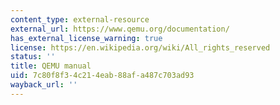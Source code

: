 ```yaml
---
content_type: external-resource
external_url: https://www.qemu.org/documentation/
has_external_license_warning: true
license: https://en.wikipedia.org/wiki/All_rights_reserved
status: ''
title: QEMU manual
uid: 7c80f8f3-4c21-4eab-88af-a487c703ad93
wayback_url: ''
---
```

